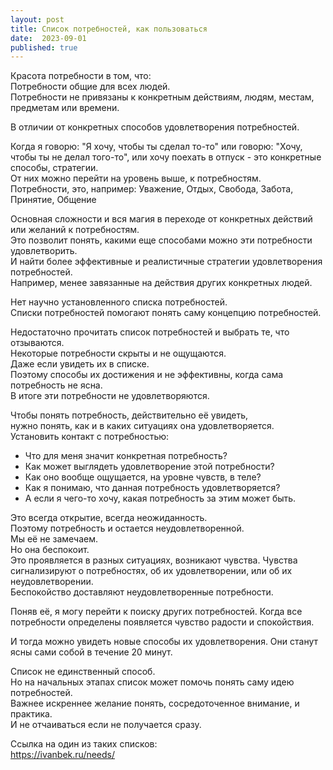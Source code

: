 ```yaml
---
layout: post
title: Список потребностей, как пользоваться
date:  2023-09-01
published: true
---
```

Красота потребности в том, что:\
Потребности общие для всех людей.\
Потребности не привязаны к конкретным действиям, людям, местам, предметам или времени.

В отличии от конкретных способов удовлетворения потребностей.

Когда я говорю: "Я хочу, чтобы ты сделал то-то" или говорю: "Хочу, чтобы ты не делал того-то", или хочу поехать в отпуск - это конкретные способы, стратегии.\
От них можно перейти на уровень выше, к потребностям.\
Потребности, это, например: Уважение, Отдых, Свобода, Забота, Принятие, Общение

Основная сложности и вся магия в переходе от конкретных действий или желаний к потребностям.\
Это позволит понять, какими еще способами можно эти потребности удовлетворить.\
И найти более эффективные и реалистичные стратегии удовлетворения потребностей.\
Например, менее завязанные на действия других конкретных людей.

Нет научно установленного списка потребностей.\
Списки потребностей помогают понять саму концепцию потребностей.

Недостаточно прочитать список потребностей и выбрать те, что отзываются.\
Некоторые потребности скрыты и не ощущаются.\
Даже если увидеть их в списке.\
Поэтому способы их достижения и не эффективны, когда сама потребность не ясна.\
В итоге эти потребности не удовлетворяются.

Чтобы понять потребность, действительно её увидеть,\
нужно понять, как и в каких ситуациях она удовлетворяется.\
Установить контакт с потребностью:
 * Что для меня значит конкретная потребность?
 * Как может выглядеть удовлетворение этой потребности?
 * Как оно вообще ощущается, на уровне чувств, в теле?
 * Как я понимаю, что данная потребность удовлетворяется?
 * А если я чего-то хочу, какая потребность за этим может быть.

Это всегда открытие, всегда неожиданность.\
Поэтому потребность и остается неудовлетворенной.\
Мы её не замечаем.\
Но она беспокоит.\
Это проявляется в разных ситуациях, возникают чувства.
Чувства сигнализируют о потребностях, об их удовлетворении, или об их неудовлетворении.\
Беспокойство доставляют неудовлетворенные потребности.

Поняв её, я могу перейти к поиску других потребностей.
Когда все потребности определены появляется чувство радости и спокойствия.

И тогда можно увидеть новые способы их удовлетворения. Они станут ясны сами собой в течение 20 минут.

Список не единственный способ.\
Но на начальных этапах список может помочь понять саму идею потребностей.\
Важнее искреннее желание понять, сосредоточенное внимание, и практика.\
И не отчаиваться если не получается сразу.

Ссылка на один из таких списков:\
<https://ivanbek.ru/needs/>
